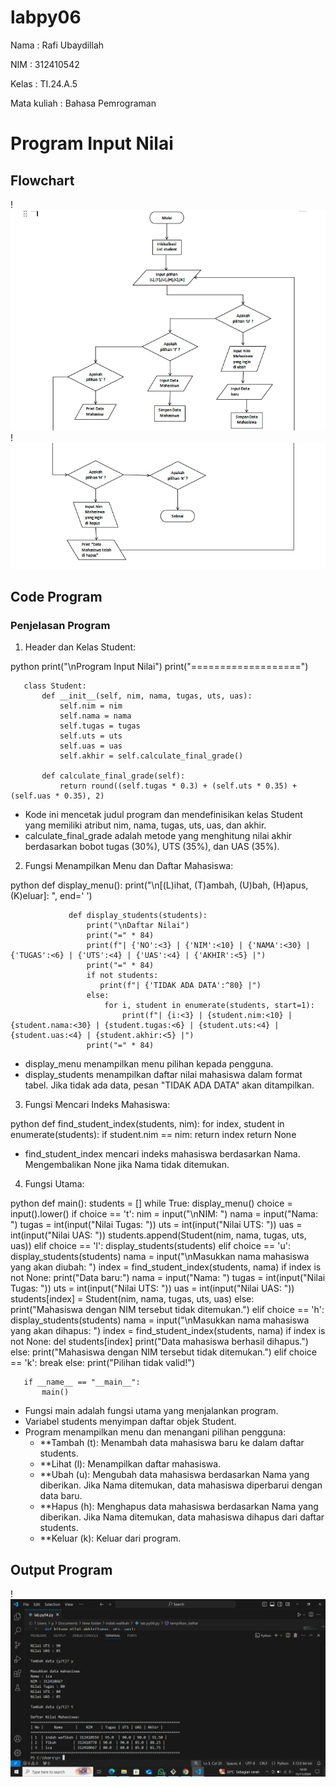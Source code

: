 # labpy06
Nama : Rafi Ubaydillah <p>
NIM : 312410542 <p>
Kelas : TI.24.A.5 <p>
Mata kuliah : Bahasa Pemrograman <p>
# Program Input Nilai
## Flowchart
!![foto](https://github.com/rafiubaydillah/lab.py-06/blob/52d13e46110090b3591215686a22e029e60c1599/WhatsApp%20Image%202024-12-03%20at%2022.08.54_f114eaa6.jpg)
!![foto](https://github.com/rafiubaydillah/lab.py-06/blob/8988115df2e39f9f45899071c376797d7429f381/WhatsApp%20Image%202024-12-03%20at%2022.08.55_80c40fae.jpg)
## Code Program



### Penjelasan Program
1. Header dan Kelas Student:
   
python
       print("\nProgram Input Nilai")
       print("===================")
      
       class Student:
           def __init__(self, nim, nama, tugas, uts, uas):
               self.nim = nim
               self.nama = nama
               self.tugas = tugas
               self.uts = uts
               self.uas = uas
               self.akhir = self.calculate_final_grade()
      
           def calculate_final_grade(self):
               return round((self.tugas * 0.3) + (self.uts * 0.35) + (self.uas * 0.35), 2)
   
   - Kode ini mencetak judul program dan mendefinisikan kelas Student yang memiliki atribut nim, nama, tugas, uts, uas, dan akhir.
   - calculate_final_grade adalah metode yang menghitung nilai akhir berdasarkan bobot tugas (30%), UTS (35%), dan UAS (35%).
       
2. Fungsi Menampilkan Menu dan Daftar Mahasiswa:

python
       def display_menu():
                     print("\n[(L)ihat, (T)ambah, (U)bah, (H)apus, (K)eluar]: ", end=' ')
              
                 def display_students(students):
                     print("\nDaftar Nilai")
                     print("=" * 84)
                     print(f"| {'NO':<3} | {'NIM':<10} | {'NAMA':<30} | {'TUGAS':<6} | {'UTS':<4} | {'UAS':<4} | {'AKHIR':<5} |")
                     print("=" * 84)
                     if not students:
                        print(f"| {'TIDAK ADA DATA':^80} |")
                     else:
                         for i, student in enumerate(students, start=1):
                             print(f"| {i:<3} | {student.nim:<10} | {student.nama:<30} | {student.tugas:<6} | {student.uts:<4} | {student.uas:<4} | {student.akhir:<5} |")
                     print("=" * 84)
          
   - display_menu menampilkan menu pilihan kepada pengguna.
   - display_students menampilkan daftar nilai mahasiswa dalam format tabel. Jika tidak ada data, pesan "TIDAK ADA DATA" akan ditampilkan.

3. Fungsi Mencari Indeks Mahasiswa:

python
          def find_student_index(students, nim):
              for index, student in enumerate(students):
                  if student.nim == nim:
                     return index
              return None

   - find_student_index mencari indeks mahasiswa berdasarkan Nama. Mengembalikan None jika Nama tidak ditemukan.


4. Fungsi Utama:

python
       def main():
           students = []
           while True:
               display_menu()
               choice = input().lower()
               if choice == 't':
                   nim = input("\nNIM: ")
                   nama = input("Nama: ")
                   tugas = int(input("Nilai Tugas: "))
                   uts = int(input("Nilai UTS: "))
                   uas = int(input("Nilai UAS: "))
                   students.append(Student(nim, nama, tugas, uts, uas))
               elif choice == 'l':
                   display_students(students)
               elif choice == 'u':
                   display_students(students)
                   nama = input("\nMasukkan nama mahasiswa yang akan diubah: ")
                   index = find_student_index(students, nama)
                   if index is not None:
                       print("Data baru:")
                       nama = input("Nama: ")
                       tugas = int(input("Nilai Tugas: "))
                       uts = int(input("Nilai UTS: "))
                       uas = int(input("Nilai UAS: "))
                       students[index] = Student(nim, nama, tugas, uts, uas)
                   else:
                       print("Mahasiswa dengan NIM tersebut tidak ditemukan.")
               elif choice == 'h':
                   display_students(students)
                   nama = input("\nMasukkan nama mahasiswa yang akan dihapus: ")
                   index = find_student_index(students, nama)
                   if index is not None:
                       del students[index]
                       print("Data mahasiswa berhasil dihapus.")
                   else:
                       print("Mahasiswa dengan NIM tersebut tidak ditemukan.")
               elif choice == 'k':
                   break
               else:
                   print("Pilihan tidak valid!")
       
       if __name__ == "__main__":
           main()


   - Fungsi main adalah fungsi utama yang menjalankan program.
   - Variabel students menyimpan daftar objek Student.
   - Program menampilkan menu dan menangani pilihan pengguna:
     - **Tambah (t): Menambah data mahasiswa baru ke dalam daftar students.
     - **Lihat (l): Menampilkan daftar mahasiswa.
     - **Ubah (u): Mengubah data mahasiswa berdasarkan Nama yang diberikan. Jika Nama ditemukan, data mahasiswa diperbarui dengan data baru.
     - **Hapus (h): Menghapus data mahasiswa berdasarkan Nama yang diberikan. Jika Nama ditemukan, data mahasiswa dihapus dari daftar students.
     - **Keluar (k): Keluar dari program.
## Output Program
!![foto](https://github.com/rafiubaydillah/lab.py-06/blob/f8514ef5bdc60a4d26c0f5e1d92c8ee62cb081a0/Screenshot%20(34).png)
